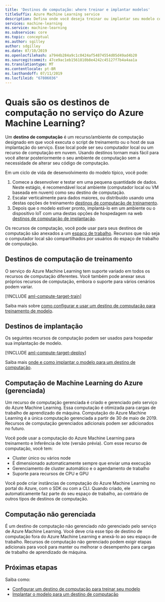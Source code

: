 ```yaml
---
title: 'Destinos de computação: where treinar e implantar modelos'
titleSuffix: Azure Machine Learning service
description: Defina onde você deseja treinar ou implantar seu modelo com o serviço Azure Machine Learning.
services: machine-learning
ms.service: machine-learning
ms.subservice: core
ms.topic: conceptual
ms.author: sgilley
author: sdgilley
ms.date: 07/10/2019
ms.openlocfilehash: a7944b284a9c1c0424af54874554d05d49ad4b20
ms.sourcegitcommit: 47ce9ac1eb1561810b8e4242c45127f7b4a4aa1a
ms.translationtype: MT
ms.contentlocale: pt-BR
ms.lasthandoff: 07/11/2019
ms.locfileid: "67806036"
---
```

#  <a name="what-are-compute-targets-in-azure-machine-learning-service"></a>Quais são os destinos de computação no serviço do Azure Machine Learning? 

Um **destino de computação** é um recurso/ambiente de computação designado em que você executa o script de treinamento ou o host de sua implantação do serviço. Esse local pode ser seu computador local ou um recurso de computação em nuvem. Usando destinos tornam mais fácil para você alterar posteriormente o seu ambiente de computação sem a necessidade de alterar seu código de computação.  

Em um ciclo de vida de desenvolvimento do modelo típico, você pode:
1. Comece a desenvolver e testar em uma pequena quantidade de dados. Neste estágio, é recomendável local ambiente (computador local ou VM baseada em nuvem) como seu destino de computação. 
2. Escalar verticalmente para dados maiores, ou distribuído usando uma destas opções de treinamento [destinos de computação de treinamento](#train).  
3. Depois que o modelo estiver pronto, implantá-lo em um ambiente ou o dispositivo IoT com uma destas opções de hospedagem na web [destinos de computação de implantação](#deploy).

Os recursos de computação, você pode usar para seus destinos de computação são anexados a um [espaço de trabalho](concept-workspace.md). Recursos que não seja o computador local são compartilhados por usuários do espaço de trabalho de computação.

## <a name="train"></a> Destinos de computação de treinamento

O serviço do Azure Machine Learning tem suporte variado em todos os recursos de computação diferentes.  Você também pode anexar seus próprios recursos de computação, embora o suporte para vários cenários podem variar.

[!INCLUDE [aml-compute-target-train](../../../includes/aml-compute-target-train.md)]

Saiba mais sobre [como configurar e usar um destino de computação para treinamento de modelo](how-to-set-up-training-targets.md).

## <a name="deploy"></a>Destinos de implantação

Os seguintes recursos de computação podem ser usados para hospedar sua implantação de modelo.

[!INCLUDE [aml-compute-target-deploy](../../../includes/aml-compute-target-deploy.md)]

Saiba mais [onde e como implantar o modelo para um destino de computação](how-to-deploy-and-where.md).

<a name="amlcompute"></a>
## <a name="azure-machine-learning-compute-managed"></a>Computação de Machine Learning do Azure (gerenciada)

Um recurso de computação gerenciada é criado e gerenciado pelo serviço do Azure Machine Learning. Essa computação é otimizada para cargas de trabalho de aprendizado de máquina. Computação do Azure Machine Learning é a única computação gerenciada a partir de 30 de maio de 2019. Recursos de computação gerenciados adicionais podem ser adicionados no futuro.

Você pode usar a computação do Azure Machine Learning para treinamento e Inferência de lote (versão prévia).  Com esse recurso de computação, você tem:

* Cluster único ou vários node
* É dimensionado automaticamente sempre que enviar uma execução 
* Gerenciamento de cluster automático e o agendamento de trabalho 
* Suporte para recursos de CPU e GPU

Você pode criar instâncias de computação do Azure Machine Learning no portal do Azure, com o SDK ou com a CLI. Quando criado, ele automaticamente faz parte do seu espaço de trabalho, ao contrário de outros tipos de destinos de computação.

## <a name="unmanaged-compute"></a>Computação não gerenciada

É um destino de computação não gerenciado *não* gerenciado pelo serviço de Azure Machine Learning. Você deve cria esse tipo de destino de computação fora do Azure Machine Learning e anexá-lo ao seu espaço de trabalho. Recursos de computação não gerenciado podem exigir etapas adicionais para você para manter ou melhorar o desempenho para cargas de trabalho de aprendizado de máquina.

## <a name="next-steps"></a>Próximas etapas

Saiba como:
* [Configurar um destino de computação para treinar seu modelo](how-to-set-up-training-targets.md)
* [Implantar o modelo para um destino de computação](how-to-deploy-and-where.md)